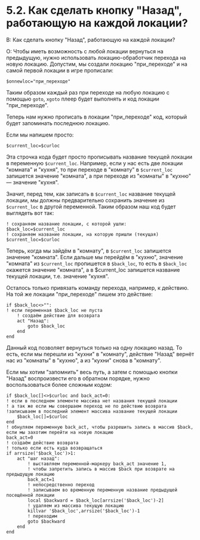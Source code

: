 # 5.2. Как сделать кнопку "Назад", работающую на каждой локации?
<!-- [:faq_05_02] -->
В: Как сделать кнопку "Назад", работающую на каждой локации?

О:
Чтобы иметь возможность с любой локации вернуться на предыдущую, нужно использовать локацию-обработчик перехода на новую локацию. Допустим, мы создали локацию "при_переходе" и на самой первой локации в игре прописали:
```qsp
$onnewloc="при_переходе"
```
Таким образом каждый раз при переходе на любую локацию с помощью `goto`, `xgoto` плеер будет выполнять и код локации "при_переходе".

Теперь нам нужно прописать в локации "при_переходе" код, который будет запоминать последнюю локацию.

Если мы напишем просто:
```qsp
$current_loc=$curloc
```
Эта строчка кода будет просто прописывать название текущей локации в переменную `$current_loc`. Например, если у нас есть две локации "комната" и "кухня", то при переходе в "комнату" в `$current_loc` запишется значение "комната", а при переходе из "комнаты" в "кухню" — значение "кухня".

Значит, перед тем, как записать в `$current_loc` название текущей локации, мы должны предварительно сохранить значение из `$current_loc` в другой переменной. Таким образом наш код будет выглядеть вот так:
```qsp
! сохраняем название локации, с которой ушли:
$back_loc=$current_loc
! сохраняем название локации, на которую пришли (текущая)
$current_loc=$curloc
```
Теперь, когда мы зайдём в "комнату", в `$current_loc` запишется значение "комната". Если дальше мы перейдём в "кухню", значение "комната" из `$current_loc` пропишется в `$back_loc`, то есть в `$back_loc` окажется значение "комната", а в $current_loc запишется название текущей локации, т.е. значение "кухня".

Осталось только привязать команду перехода, например, к действию. На той же локации "при_переходе" пишем это действие:
```qsp
if $back_loc<>"":
! если переменная $back_loc не пуста
	! создаём действие для возврата
	act "Назад":
		goto $back_loc
	end
end
```
Данный код позволяет вернуться только на одну локацию назад. То есть, если мы перешли из "кухни" в "комнату", действие "Назад" вернёт нас из "комнаты" в "кухню", а из "кухни" снова в "комнату".

Если мы хотим "запомнить" весь путь, а затем с помощью кнопки "Назад" воспроизвести его в обратном порядке, нужно воспользоваться более сложным кодом:
```qsp
if $back_loc[]<>$curloc and back_act=0: 
! если в последнем элементе массива нет названия текущей локации 
! а так же если мы совершаем переход не по действию возврата 
!записываем в последний элемент массива название текущей локации 
	$back_loc[]=$curloc 
end 
! обнуляем переменную back_act, чтобы разрешить запись в массив $back, если мы захотим перейти на новую локацию 
back_act=0 
! создаём действие возврата 
! только если есть куда возвращаться 
if arrsize('$back_loc')>1: 
	act "шаг назад": 
		! выставляем переменной-маркеру back_act значение 1, 
		! чтобы запретить запись в массив $back при возврате на предыдущую локацию 
		back_act=1 
		! непосредственно переход 
		! записываем во временную переменную название предыдущей посещённой локации 
		local $backward = $back_loc[arrsize('$back_loc')-2] 
		! удаляем из массива текущую локацию 
		killvar '$back_loc',arrsize('$back_loc')-1 
		! переходим 
		goto $backward 
	end 
end
```
